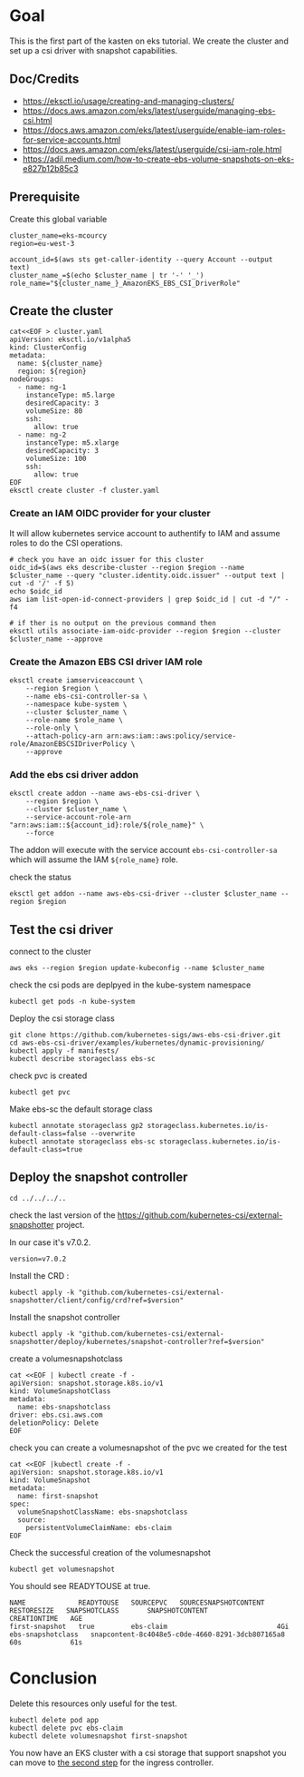 # Goal 

This is the first part of the kasten on eks tutorial. We create the cluster and 
set up a csi driver with snapshot capabilities.


## Doc/Credits 
- https://eksctl.io/usage/creating-and-managing-clusters/
- https://docs.aws.amazon.com/eks/latest/userguide/managing-ebs-csi.html
- https://docs.aws.amazon.com/eks/latest/userguide/enable-iam-roles-for-service-accounts.html
- https://docs.aws.amazon.com/eks/latest/userguide/csi-iam-role.html
- https://adil.medium.com/how-to-create-ebs-volume-snapshots-on-eks-e827b12b85c3


## Prerequisite 

Create this global variable
```
cluster_name=eks-mcourcy
region=eu-west-3

account_id=$(aws sts get-caller-identity --query Account --output text)
cluster_name_=$(echo $cluster_name | tr '-' '_')
role_name="${cluster_name_}_AmazonEKS_EBS_CSI_DriverRole"
```
## Create the cluster 

```
cat<<EOF > cluster.yaml
apiVersion: eksctl.io/v1alpha5
kind: ClusterConfig
metadata:
  name: ${cluster_name}
  region: ${region}
nodeGroups:
  - name: ng-1
    instanceType: m5.large
    desiredCapacity: 3
    volumeSize: 80
    ssh:
      allow: true 
  - name: ng-2
    instanceType: m5.xlarge
    desiredCapacity: 3
    volumeSize: 100
    ssh:
      allow: true
EOF
eksctl create cluster -f cluster.yaml
```

### Create an IAM OIDC provider for your cluster

It will allow kubernetes service account to authentify to IAM and assume roles to do the CSI operations.
```
# check you have an oidc issuer for this cluster 
oidc_id=$(aws eks describe-cluster --region $region --name $cluster_name --query "cluster.identity.oidc.issuer" --output text | cut -d '/' -f 5)
echo $oidc_id
aws iam list-open-id-connect-providers | grep $oidc_id | cut -d "/" -f4

# if ther is no output on the previous command then 
eksctl utils associate-iam-oidc-provider --region $region --cluster $cluster_name --approve
```

### Create the Amazon EBS CSI driver IAM role

```
eksctl create iamserviceaccount \
    --region $region \
    --name ebs-csi-controller-sa \
    --namespace kube-system \
    --cluster $cluster_name \
    --role-name $role_name \
    --role-only \
    --attach-policy-arn arn:aws:iam::aws:policy/service-role/AmazonEBSCSIDriverPolicy \
    --approve
```

### Add the ebs csi driver addon 

```
eksctl create addon --name aws-ebs-csi-driver \
    --region $region \
    --cluster $cluster_name \
    --service-account-role-arn "arn:aws:iam::${account_id}:role/${role_name}" \
    --force
```

The addon will execute with the service account `ebs-csi-controller-sa` which will assume the  IAM `${role_name}` role.

check the status 
```
eksctl get addon --name aws-ebs-csi-driver --cluster $cluster_name --region $region
```

## Test the csi driver  

connect to the cluster 
```
aws eks --region $region update-kubeconfig --name $cluster_name
```

check the csi pods are deplpyed in the kube-system namespace 
```
kubectl get pods -n kube-system
```

Deploy the csi storage class 
```
git clone https://github.com/kubernetes-sigs/aws-ebs-csi-driver.git
cd aws-ebs-csi-driver/examples/kubernetes/dynamic-provisioning/
kubectl apply -f manifests/
kubectl describe storageclass ebs-sc
```

check pvc is created 
```
kubectl get pvc
```


Make ebs-sc the default storage class
```
kubectl annotate storageclass gp2 storageclass.kubernetes.io/is-default-class=false --overwrite
kubectl annotate storageclass ebs-sc storageclass.kubernetes.io/is-default-class=true
```

## Deploy the snapshot controller

```
cd ../../../..
```

check the last version of the https://github.com/kubernetes-csi/external-snapshotter project.

In our case it's v7.0.2.

```
version=v7.0.2
```

Install the CRD : 
```
kubectl apply -k "github.com/kubernetes-csi/external-snapshotter/client/config/crd?ref=$version"
```

Install the snapshot controller 
```
kubectl apply -k "github.com/kubernetes-csi/external-snapshotter/deploy/kubernetes/snapshot-controller?ref=$version"
```

create a volumesnapshotclass 
```
cat <<EOF | kubectl create -f -
apiVersion: snapshot.storage.k8s.io/v1
kind: VolumeSnapshotClass
metadata:
  name: ebs-snapshotclass
driver: ebs.csi.aws.com
deletionPolicy: Delete
EOF
```

check you can create a volumesnapshot of the pvc we created for the test 

```
cat <<EOF |kubectl create -f -
apiVersion: snapshot.storage.k8s.io/v1
kind: VolumeSnapshot
metadata:
  name: first-snapshot
spec:
  volumeSnapshotClassName: ebs-snapshotclass
  source:
    persistentVolumeClaimName: ebs-claim
EOF
```

Check the successful creation of the volumesnapshot 
```
kubectl get volumesnapshot
```

You should see READYTOUSE at true.
```
NAME             READYTOUSE   SOURCEPVC   SOURCESNAPSHOTCONTENT   RESTORESIZE   SNAPSHOTCLASS       SNAPSHOTCONTENT                                    CREATIONTIME   AGE
first-snapshot   true         ebs-claim                           4Gi           ebs-snapshotclass   snapcontent-8c4048e5-c0de-4660-8291-3dcb807165a8   60s            61s
```

# Conclusion 

Delete this resources only useful for the test. 
```
kubectl delete pod app
kubectl delete pvc ebs-claim
kubectl delete volumesnapshot first-snapshot
```

You now have an EKS cluster with a csi storage that support snapshot you can 
move to [the second step](./pre-req-2-network.md) for the ingress controller. 






